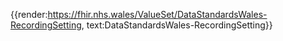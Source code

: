 <div class="warning"><span class="ImplementWarn"></span></div>

{{render:https://fhir.nhs.wales/ValueSet/DataStandardsWales-RecordingSetting, text:DataStandardsWales-RecordingSetting}}